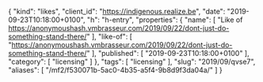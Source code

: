 {
  "kind": "likes",
  "client_id": "https://indigenous.realize.be",
  "date": "2019-09-23T10:18:00+0100",
  "h": "h-entry",
  "properties": {
    "name": [
      "Like of https://anonymoushash.vmbrasseur.com/2019/09/22/dont-just-do-something-stand-there/"
    ],
    "like-of": [
      "https://anonymoushash.vmbrasseur.com/2019/09/22/dont-just-do-something-stand-there/"
    ],
    "published": [
      "2019-09-23T10:18:00+0100"
    ],
    "category": [
      "licensing"
    ]
  },
  "tags": [
    "licensing"
  ],
  "slug": "2019/09/qvse7",
  "aliases": [
    "/mf2/f530071b-5ac0-4b35-a5f4-9b8d9f3da04a/"
  ]
}
